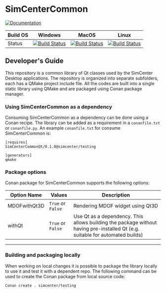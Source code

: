 # SimCenterCommon

[![Documentation](https://img.shields.io/badge/docs-doxygen-blue.svg)]( https://nheri-simcenter.github.io/SimCenterCommon/index.html)

|Build OS|Windows|MacOS|Linux|
|---|---|---|---|
|Status|[![Build Status](https://el7addad.visualstudio.com/NHERI%20SimCenter/_apis/build/status/el7addad.SimCenterCommon?branchName=master&jobName=Job&configuration=Job%20windows)](https://el7addad.visualstudio.com/NHERI%20SimCenter/_build/latest?definitionId=2&branchName=master)|[![Build Status](https://el7addad.visualstudio.com/NHERI%20SimCenter/_apis/build/status/el7addad.SimCenterCommon?branchName=master&jobName=Job&configuration=Job%20macHighSierra)](https://el7addad.visualstudio.com/NHERI%20SimCenter/_build/latest?definitionId=2&branchName=master)|[![Build Status](https://el7addad.visualstudio.com/NHERI%20SimCenter/_apis/build/status/el7addad.SimCenterCommon?branchName=master&jobName=Job&configuration=Job%20linux)](https://el7addad.visualstudio.com/NHERI%20SimCenter/_build/latest?definitionId=2&branchName=master)|

## Developer's Guide

This repository is a common library of Qt classes used by the SimCenter Desktop applications.
The repository is organized into separate subfolders, each has a QMake project include file.
All the codes are built into a single static library using QMake and are packaged using Conan package manager.

### Using SimCenterCommon as a dependency

Consuming SimCenterCommon as a dependency can be done using a Conan recipe. The library can be added as a requirement in a ```conanfile.txt``` or ```conanfile.py```. An example ```conanfile.txt``` for consume SimCenterCommon is:

```
[requires]
SimCenterCommonQt/0.1.0@simcenter/testing

[generators]
qmake
```

### Package options

Conan package for SimCenterCommon supports the following options:

|Option Name|Values|Description|
|---|---|---|
|MDOFwithQt3D|```True``` or ```False```| Rendering MDOF widget using Qt3D|
|withQt|```True``` or ```False```|Use Qt as a dependency. This allows building the package without having pre-installed Qt (e.g. suitable for automated builds)|
---

### Building and packaging locally
When working on local changes it is possible to package the library locally to use it and test it with a dependent repo. The following command can be used to create the Conan package from local source code:
```
Conan create . simcenter/testing
```
